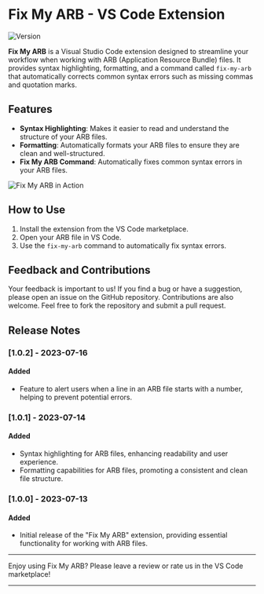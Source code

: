 # Fix My ARB - VS Code Extension

![Version](https://img.shields.io/badge/version-1.0.1-blue)

**Fix My ARB** is a Visual Studio Code extension designed to streamline your workflow when working with ARB (Application Resource Bundle) files. It provides syntax highlighting, formatting, and a command called `fix-my-arb` that automatically corrects common syntax errors such as missing commas and quotation marks.

## Features

- **Syntax Highlighting**: Makes it easier to read and understand the structure of your ARB files.
- **Formatting**: Automatically formats your ARB files to ensure they are clean and well-structured.
- **Fix My ARB Command**: Automatically fixes common syntax errors in your ARB files.

![Fix My ARB in Action](assets/demo/fix-my-arb-demo.gif)

## How to Use

1. Install the extension from the VS Code marketplace.
2. Open your ARB file in VS Code.
3. Use the `fix-my-arb` command to automatically fix syntax errors.

## Feedback and Contributions

Your feedback is important to us! If you find a bug or have a suggestion, please open an issue on the GitHub repository. Contributions are also welcome. Feel free to fork the repository and submit a pull request.

## Release Notes
### [1.0.2] - 2023-07-16

#### Added
- Feature to alert users when a line in an ARB file starts with a number, helping to prevent potential errors.

### [1.0.1] - 2023-07-14

#### Added
- Syntax highlighting for ARB files, enhancing readability and user experience.
- Formatting capabilities for ARB files, promoting a consistent and clean file structure.

### [1.0.0] - 2023-07-13

#### Added
- Initial release of the "Fix My ARB" extension, providing essential functionality for working with ARB files.

---

Enjoy using Fix My ARB? Please leave a review or rate us in the VS Code marketplace!

---